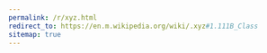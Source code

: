 ```yaml
---
permalink: /r/xyz.html
redirect_to: https://en.m.wikipedia.org/wiki/.xyz#1.111B_Class
sitemap: true
---
```

